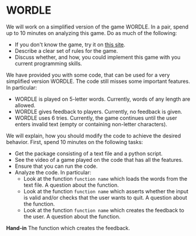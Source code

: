 # WORDLE

We will work on a simplified version of the game WORDLE. In a pair, spend up to 10 minutes on analyzing this game. Do as much of the following:

- If you don't know the game, try it on [this site](https://www.nytimes.com/games/wordle/index.html).
- Describe a clear set of rules for the game.
- Discuss whether, and how, you could implement this game with you current programming skills.

We have provided you with some code, that can be used for a very simplified version WORDLE. The code still misses some important features. In particular:
- WORDLE is played on 5-letter words. Currently, words of any length are allowed.
- WORDLE gives feedback to players. Currently, no feedback is given. 
- WORDLE uses 6 tries. Currently, the game continues until the user enters invalid text (empty or containing non-letter characters).

We will explain, how you should modify the code to achieve the desired behavior. First, spend 10 minutes on the following tasks:
- Get the package consisting of a text file and a python script. 
- See the video of a game played on the code that has all the features.
- Ensure that you can run the code.
- Analyze the code. In particular:
  - Look at the function `function name` which loads the words from the text file. A question about the function.
  - Look at the function `function name` which asserts whether the input is valid and/or checks that the user wants to quit. A question about the function.
  - Look at the function `function name` which creates the feedback to the user. A question about the function.


**Hand-in** The function which creates the feedback.